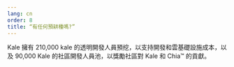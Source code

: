 ```yaml
---
lang: cn
order: 8
title: “有任何預耕種嗎?”
---
```


Kale 擁有 210,000 kale 的透明開發人員預挖，以支持開發和雲基礎設施成本，以及 90,000 Kale 的社區開發人員池，以獎勵社區對 Kale 和 Chia&trade; 的貢獻。

